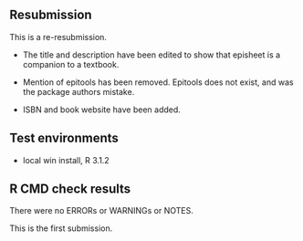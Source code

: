 ## Resubmission

This is a re-resubmission.

* The title and description have been edited to show that episheet is a companion to a textbook. 
* Mention of epitools has been removed. Epitools does not exist, and was the package authors mistake.

* ISBN and book website have been added.

## Test environments
* local win install, R 3.1.2

## R CMD check results
There were no ERRORs or WARNINGs or NOTES.

This is the first submission.
